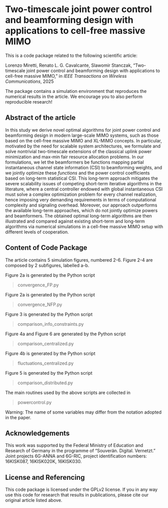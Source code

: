 # Two-timescale joint power control and beamforming design with applications to cell-free massive MIMO

This is a code package related to the following scientific article:

Lorenzo Miretti, Renato L. G. Cavalcante, Slawomir Stanczak, “Two-timescale joint power control and beamforming design with applications to cell-free massive MIMO,” in *IEEE Transactions on Wireless Communications*, 2025

The package contains a simulation environment that reproduces the numerical results in the article. We encourage you to also perform reproducible research!

## Abstract of the article

In this study we derive novel optimal algorithms for joint power control and beamforming design in modern large-scale MIMO systems, such as those based on the cell-free massive MIMO and XL-MIMO concepts. In particular, motivated by the need for scalable system architectures, we formulate and solve nontrivial two-timescale extensions of the classical uplink power minimization and max-min fair resource allocation problems. In our formulations, we let the beamformers be functions mapping partial instantaneous channel state information (CSI) to beamforming weights, and we jointly optimize these *functions* and the power control coefficients based on long-term statistical CSI. This long-term approach mitigates the severe scalability issues of competing short-term iterative algorithms in the literature, where a central controller endowed with global instantaneous CSI must solve a complex optimization problem for every channel realization, hence imposing very demanding requirements in terms of computational complexity and signaling overhead. Moreover, our approach outperforms the available long-term approaches, which do not jointly optimize powers and beamformers. The obtained optimal long-term algorithms are then illustrated and compared against existing short-term and long-term algorithms via numerical simulations in a cell-free massive MIMO setup with different levels of cooperation. 

## Content of Code Package

The article contains 5 simulation figures, numbered 2-6. Figure 2-4 are composed by 2 subfigures, labelled a-b.

Figure 2a is generated by the Python script 
> convergence_FP.py

Figure 2a is generated by the Python script 
> convergence_NFP.py

Figure 3 is generated by the Python script 
> comparison_info_constraints.py

Figure 4a and Figure 6 are generated by the Python script 
> comparison_centralized.py

Figure 4b is generated by the Python script
> fluctuations_centralized.py

Figure 5 is generated by the Python script 
> comparison_distributed.py

The main routines used by the above scripts are collected in 
> powercontrol.py

Warning: The name of some variables may differ from the notation adopted in the paper. 

## Acknowledgements

This work was supported by the Federal Ministry of Education and Research of Germany in the programme of “Souverän. Digital. Vernetzt.” Joint projects 6G-ANNA and 6G-RIC, project identification numbers: 16KISK087, 16KISK020K, 16KISK030.

## License and Referencing

This code package is licensed under the GPLv2 license. If you in any way use this code for research that results in publications, please cite our original article listed above.
